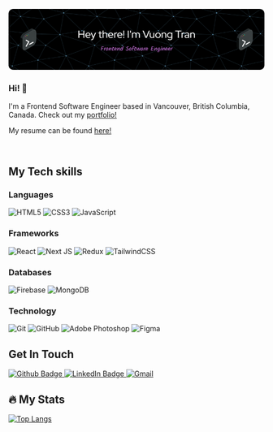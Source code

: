 
![Header](header.png)

### Hi! 👋
I'm a Frontend Software Engineer based in Vancouver, British Columbia, Canada.
Check out my <a href="https://www.vuongtran.dev" target="_blank">portfolio!</a>

My resume can be found <a href="https://drive.google.com/file/d/173WDjRDoyn_ahqr383_wVCrgsi2Wxm3H/view" target="_blank">here!</a>

<figure>
<img src="https://komarev.com/ghpvc/?username=Vtrandev&style=flat-square&color=blue" alt="" />
</figure>

## My Tech skills

  ### Languages
  
  ![HTML5](https://img.shields.io/badge/html5-%23E34F26.svg?style=for-the-badge&logo=html5&logoColor=white)
  ![CSS3](https://img.shields.io/badge/css3-%231572B6.svg?style=for-the-badge&logo=css3&logoColor=white)
  ![JavaScript](https://img.shields.io/badge/javascript-%23323330.svg?style=for-the-badge&logo=javascript&logoColor=%23F7DF1E)

 ### Frameworks
  
  ![React](https://img.shields.io/badge/react-%2320232a.svg?style=for-the-badge&logo=react&logoColor=%2361DAFB)
  ![Next JS](https://img.shields.io/badge/Next-black?style=for-the-badge&logo=next.js&logoColor=white)
  ![Redux](https://img.shields.io/badge/redux-%23593d88.svg?style=for-the-badge&logo=redux&logoColor=white)
  ![TailwindCSS](https://img.shields.io/badge/tailwindcss-%2338B2AC.svg?style=for-the-badge&logo=tailwind-css&logoColor=white)

  ### Databases
  
  ![Firebase](https://img.shields.io/badge/Firebase-039BE5?style=for-the-badge&logo=Firebase&logoColor=white)
  ![MongoDB](https://img.shields.io/badge/MongoDB-%234ea94b.svg?style=for-the-badge&logo=mongodb&logoColor=white)

  ### Technology

  ![Git](https://img.shields.io/badge/git-%23F05033.svg?style=for-the-badge&logo=git&logoColor=white)
  ![GitHub](https://img.shields.io/badge/github-%23121011.svg?style=for-the-badge&logo=github&logoColor=white)
  ![Adobe Photoshop](https://img.shields.io/badge/adobe%20photoshop-%2331A8FF.svg?style=for-the-badge&logo=adobe%20photoshop&logoColor=white)
  ![Figma](https://img.shields.io/badge/figma-%23F24E1E.svg?style=for-the-badge&logo=figma&logoColor=white)

## Get In Touch
<div>
  <a href="https://github.com/Vtrandev" target="_blank">
  <img src="https://img.shields.io/badge/Vuong Tran-red?style=for-the-badge&logo=github&logoColor=white" alt="Github Badge"/>
  </a>
  <a href="https://www.linkedin.com/in/vuong-tran-ca/" target="_blank">
  <img src="https://img.shields.io/badge/Vuong Tran-blue?style=for-the-badge&logo=linkedin&logoColor=white" alt="LinkedIn Badge"/>
  </a>
  <a href="mailto:qvtran.00@gmail.com">
  <img src="https://img.shields.io/badge/vuong tran-orange?style=for-the-badge&logo=gmail&logoColor=white" alt="Gmail" />
  </a>
</div>

## :fire: My Stats

[![Top Langs](https://github-readme-stats.vercel.app/api/top-langs/?username=Vtrandev&layout=compact&theme=vision-friendly-dark)](https://github.com/Vtrandev/github-readme-stats)

<!--
**Vtrandev/Vtrandev** is a ✨ _special_ ✨ repository because its `README.md` (this file) appears on your GitHub profile.

Here are some ideas to get you started:

- 🔭 I’m currently working on ...
- 🌱 I’m currently learning ...
- 👯 I’m looking to collaborate on ...
- 🤔 I’m looking for help with ...
- 💬 Ask me about ...
- 📫 How to reach me: ...
- 😄 Pronouns: ...
- ⚡ Fun fact: ...
-->
